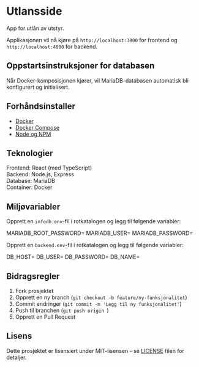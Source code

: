 # Utlansside
App for utlån av utstyr. 

Applikasjonen vil nå kjøre på `http://localhost:3000` for frontend og `http://localhost:4000` for backend.

## Oppstartsinstruksjoner for databasen
Når Docker-komposisjonen kjører, vil MariaDB-databasen automatisk bli konfigurert og initialisert.

## Forhåndsinstaller
- [Docker](https://www.docker.com/products/docker-desktop)
- [Docker Compose](https://docs.docker.com/compose/install/)
- [Node og NPM](https://docs.npmjs.com/downloading-and-installing-node-js-and-npm)

## Teknologier
Frontend: React (med TypeScript)  
Backend: Node.js, Express  
Database: MariaDB  
Container: Docker  

## Miljøvariabler
Opprett en `infodb.env`-fil i rotkatalogen og legg til følgende variabler:

MARIADB_ROOT_PASSWORD= 
MARIADB_USER=
MARIADB_PASSWORD=

Opprett en `backend.env`-fil i rotkatalogen og legg til følgende variabler:

DB_HOST=
DB_USER=
DB_PASSWORD=
DB_NAME=


## Bidragsregler
1. Fork prosjektet
2. Opprett en ny branch (`git checkout -b feature/ny-funksjonalitet`)
3. Commit endringer (`git commit -m 'Legg til ny funksjonalitet'`)
4. Push til branchen (`git push origin `)
5. Opprett en Pull Request

## Lisens
Dette prosjektet er lisensiert under MIT-lisensen - se [LICENSE](License) filen for detaljer.